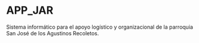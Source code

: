 # APP_JAR
Sistema informático para el apoyo logístico y organizacional de la parroquia San José de los Agustinos Recoletos.
